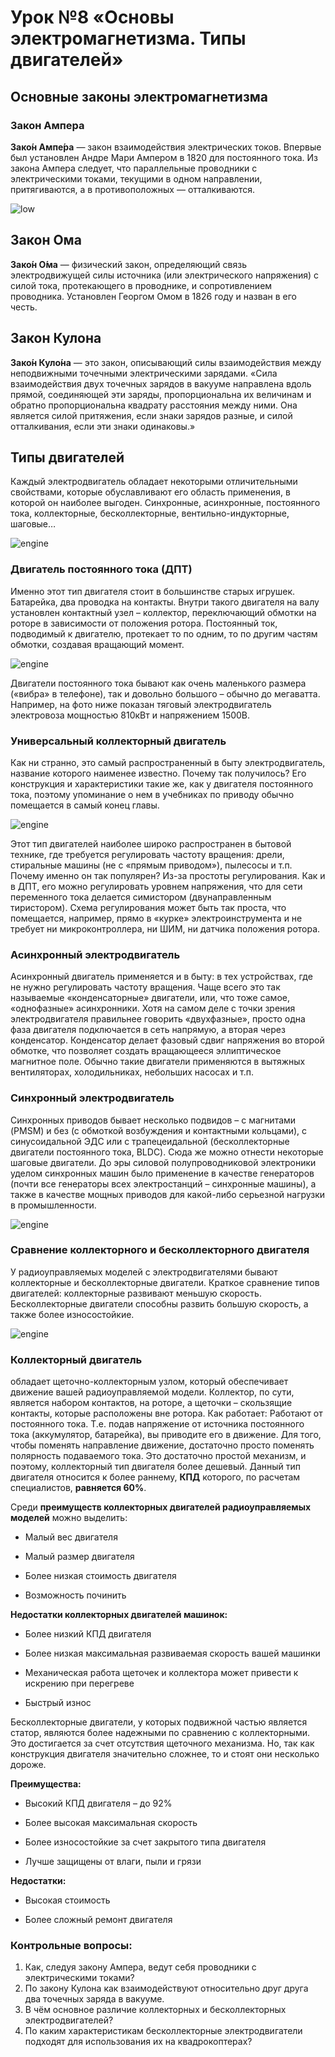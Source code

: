 Урок №8 «Основы электромагнетизма. Типы двигателей»
===================================================

Основные законы электромагнетизма
---------------------------------

### Закон Ампера

**Зако́н Ампе́ра**  — закон взаимодействия электрических токов. Впервые был установлен Андре Мари Ампером в 1820 для постоянного тока. Из закона Ампера следует, что параллельные проводники с электрическими токами, текущими в одном направлении, притягиваются, а в противоположных — отталкиваются. 

![low](assets/8_1.png)
 
Закон Ома
---------

**Зако́н О́ма** — физический закон, определяющий связь электродвижущей силы источника (или электрического напряжения) с силой тока, протекающего в проводнике, и сопротивлением проводника. Установлен Георгом Омом в 1826 году и назван в его честь.

Закон Кулона
------------

**Зако́н Куло́на** — это закон, описывающий силы взаимодействия между неподвижными точечными электрическими зарядами. 
«Сила взаимодействия двух точечных зарядов в вакууме направлена вдоль прямой, соединяющей эти заряды, пропорциональна их величинам и обратно пропорциональна квадрату расстояния между ними. Она является силой притяжения, если знаки зарядов разные, и силой отталкивания, если эти знаки одинаковы.»

Типы двигателей
---------------

Каждый электродвигатель обладает некоторыми отличительными свойствами, которые обуславливают его область применения, в которой он наиболее выгоден. Синхронные, асинхронные, постоянного тока, коллекторные, бесколлекторные, вентильно-индукторные, шаговые…
 
![engine](assets/8_2.png)
 
### Двигатель постоянного тока (ДПТ)
 
Именно этот тип двигателя стоит в большинстве старых игрушек. Батарейка, два проводка на контакты. Внутри такого двигателя на валу установлен контактный узел – коллектор, переключающий обмотки на роторе в зависимости от положения ротора. Постоянный ток, подводимый к двигателю, протекает то по одним, то по другим частям обмотки, создавая вращающий момент. 

![engine](assets/8_3.png)

Двигатели постоянного тока бывают как очень маленького размера («вибра» в телефоне), так и довольно большого – обычно до мегаватта. Например, на фото ниже показан тяговый электродвигатель электровоза мощностью 810кВт и напряжением 1500В. 

### Универсальный коллекторный двигатель
 
Как ни странно, это самый распространенный в быту электродвигатель, название которого наименее известно. Почему так получилось? Его конструкция и характеристики такие же, как у двигателя постоянного тока, поэтому упоминание о нем в учебниках по приводу обычно помещается в самый конец главы.

![engine](assets/8_4.png)

Этот тип двигателей наиболее широко распространен в бытовой технике, где требуется регулировать частоту вращения: дрели, стиральные машины (не с «прямым приводом»), пылесосы и т.п. Почему именно он так популярен? Из-за простоты регулирования. Как и в ДПТ, его можно регулировать уровнем напряжения, что для сети переменного тока делается симистором (двунаправленным тиристором). Схема регулирования может быть так проста, что помещается, например, прямо в «курке» электроинструмента и не требует ни микроконтроллера, ни ШИМ, ни датчика положения ротора.

### Асинхронный электродвигатель

Асинхронный двигатель применяется и в быту: в тех устройствах, где не нужно регулировать частоту вращения. Чаще всего это так называемые «конденсаторные» двигатели, или, что тоже самое, «однофазные» асинхронники. Хотя на самом деле с точки зрения электродвигателя правильнее говорить «двухфазные», просто одна фаза двигателя подключается в сеть напрямую, а вторая через конденсатор. Конденсатор делает фазовый сдвиг напряжения во второй обмотке, что позволяет создать вращающееся эллиптическое магнитное поле. Обычно такие двигатели применяются в вытяжных вентиляторах, холодильниках, небольших насосах и т.п.

### Синхронный электродвигатель
  
Синхронных приводов бывает несколько подвидов – с магнитами (PMSM) и без (с обмоткой возбуждения и контактными кольцами), с синусоидальной ЭДС или с трапецеидальной (бесколлекторные двигатели постоянного тока, BLDC). Сюда же можно отнести некоторые шаговые двигатели. До эры силовой полупроводниковой электроники уделом синхронных машин было применение в качестве генераторов (почти все генераторы всех электростанций – синхронные машины), а также в качестве мощных приводов для какой-либо серьезной нагрузки в промышленности.

![engine](assets/8_5.png)

### Сравнение коллекторного и бесколлекторного двигателя

У радиоуправляемых моделей с электродвигателями бывают коллекторные и бесколлекторные двигатели.
Краткое сравнение типов двигателей: коллекторные развивают меньшую скорость. Бесколлекторные двигатели способны развить большую скорость, а также более износостойкие.

![engine](assets/8_6.png)
 
### Коллекторный двигатель

обладает щеточно-коллекторным узлом, который обеспечивает движение вашей радиоуправляемой модели. Коллектор, по сути, является набором контактов, на роторе, а щеточки – скользящие контакты, которые расположены вне ротора.
Как работает: Работают от постоянного тока. Т.е. подав напряжение от источника постоянного тока (аккумулятор, батарейка), вы приводите его в движение. Для того, чтобы поменять направление движение, достаточно просто поменять полярность подаваемого тока. Это достаточно простой механизм, и поэтому, коллекторный тип двигателя более дешевый. Данный тип двигателя относится к более раннему, **КПД** которого, по расчетам специалистов, **равняется 60%**.

Среди **преимуществ коллекторных двигателей радиоуправляемых моделей** можно выделить:

*	Малый вес двигателя

*	Малый размер двигателя

*	Более низкая стоимость двигателя

*	Возможность починить

**Недостатки коллекторных двигателей машинок:**

   *	Более низкий КПД двигателя

   *	Более низкая максимальная развиваемая скорость вашей машинки

   *	Механическая работа щеточек и коллектора может привести к искрению при перегреве

   *	Быстрый износ

Бесколлекторные двигатели, у которых подвижной частью является статор, являются более надежными по сравнению с коллекторными. Это достигается за счет отсутствия щеточного механизма. Но, так как конструкция двигателя значительно сложнее, то и стоят они несколько дороже.

**Преимущества:**

   *	Высокий КПД двигателя – до 92%

   *	Более высокая максимальная скорость 

   *	Более износостойкие за счет закрытого типа двигателя

   *	Лучше защищены от влаги, пыли и грязи

**Недостатки:**

   *	Высокая стоимость

   *	Более сложный ремонт двигателя

### Контрольные вопросы:

1.	Как, следуя закону Ампера, ведут себя проводники с электрическими токами?
2.	По закону Кулона как взаимодействуют относительно друг друга два точечных заряда в вакууме.
3.	В чём основное различие коллекторных и бесколлекторных электродвигателей?
4.	По каким характеристикам бесколлекторные электродвигатели подходят для использования их на квадрокоптерах?
